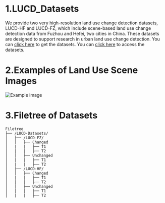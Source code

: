 # 1.LUCD_Datasets
We provide two very high-resolution land use change detection datasets, LUCD-HF and LUCD-FZ, which include scene-based land use change detection data from Fuzhou and Hefei, two cities in China. These datasets are designed to support research in urban land use change detection. You can [click here]([https://pan.baidu.com/s/1Q5hVhDtCcdBM0g3qSl7o_Q]) to get the datasets.
You can [click here](https://pan.baidu.com/s/1Q5hVhDtCcdBM0g3qSl7o_Q?pwd=7749) to access the datasets.
# 2.Examples of Land Use Scene Images
![Example image](https://github.com/Imp83121/LUCD_Datasets/blob/main/Example.png)
# 3.Filetree of Datasets
```plaintext
Filetree
├── /LUCD-Datasets/
│   ├── /LUCD-FZ/
│   │   ├── Changed
│   |   |   ├── T1
│   |   |   ├── T2
│   │   ├── Unchanged
│   |   |   ├── T1
│   |   |   ├── T2 
│   ├── /LUCD-HF/
│   │   ├── Changed
│   |   |   ├── T1
│   |   |   ├── T2
│   │   ├── Unchanged
│   |   |   ├── T1
│   |   |   ├── T2 
